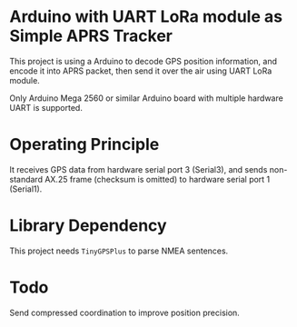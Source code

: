 # Arduino with UART LoRa module as Simple APRS Tracker
This project is using a Arduino to decode GPS position information, and encode it into APRS packet, then send it over the air using UART LoRa module.

Only Arduino Mega 2560 or similar Arduino board with multiple hardware UART is supported.

# Operating Principle
It receives GPS data from hardware serial port 3 (Serial3), and sends non-standard AX.25 frame (checksum is omitted) to hardware serial port 1 (Serial1).

# Library Dependency
This project needs `TinyGPSPlus` to parse NMEA sentences.

# Todo
Send compressed coordination to improve position precision.
